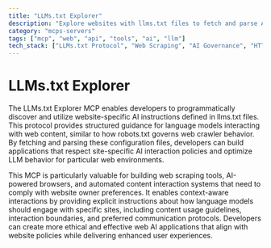 ```yaml
---
title: "LLMs.txt Explorer"
description: "Explore websites with llms.txt files to fetch and parse AI instructions for context-aware web interactions."
category: "mcps-servers"
tags: ["mcp", "web", "api", "tools", "ai", "llm"]
tech_stack: ["LLMs.txt Protocol", "Web Scraping", "AI Governance", "HTTP APIs", "Content Parsing"]
---
```


# LLMs.txt Explorer

The LLMs.txt Explorer MCP enables developers to programmatically discover and utilize website-specific AI instructions defined in llms.txt files. This protocol provides structured guidance for language models interacting with web content, similar to how robots.txt governs web crawler behavior. By fetching and parsing these configuration files, developers can build applications that respect site-specific AI interaction policies and optimize LLM behavior for particular web environments.

This MCP is particularly valuable for building web scraping tools, AI-powered browsers, and automated content interaction systems that need to comply with website owner preferences. It enables context-aware interactions by providing explicit instructions about how language models should engage with specific sites, including content usage guidelines, interaction boundaries, and preferred communication protocols. Developers can create more ethical and effective web AI applications that align with website policies while delivering enhanced user experiences.
